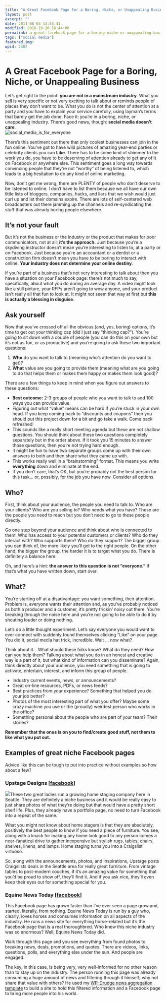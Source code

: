 ```yaml
---
title: "A Great Facebook Page for a Boring, Niche, or Unappealing Business"
layout: post
excerpt: ""
date: 2011-08-03 13:55:41
modified: 2016-10-20 16:44:00
permalink: a-great-facebook-page-for-a-boring-niche-or-unappealing-business/index.html
tags: ["social media"]
featured_img: 
wpid: 2402
---
```


# A Great Facebook Page for a Boring, Niche, or Unappealing Business

Let’s get right to the point: **you are not in a mainstream industry**. What you sell is very specific or not very exciting to talk about or reminds people of places they don’t want to be. What you do is not the center of attention at a party and you have to explain your service carefully, using layman’s terms that barely get the job done. Face it: you’re in a boring, niche, or unappealing industry. There’s good news, though: **social media doesn’t care**.  
![social_media_is_for_everyone](/_images/2011/08/social_media_is_for_everyone.jpg)

There’s this sentiment out there that only coolest businesses can join in the fun online. You’ve got to have wild pictures of amazing year-end parties or celebrity clients you can **Like**. There has to be some kind of shimmer to the work you do, you have to be deserving of attention already to get any of it on Facebook or anywhere else. This sentiment goes a long way towards convincing people that they’re not “worthy” of being listened to, which leads to a big hesitation to do any kind of online marketing.

Now, don’t get me wrong, there are PLENTY of people who don’t deserve to be listened to online. I don’t have to list them because we all have our own little lists of bloggers, companies, hacks, and liars that we wish would just curl up and let their domains expire. There are lots of self-centered web broadcasters out there jamming up the channels and re-syndicating the stuff that was already boring people elsewhere.

It’s not your fault
-------------------

But it’s not the business or the industry or the product that makes for poor communicators, not at all; **it’s the approach.** Just because you’re a skydiving instructor doesn’t mean you’re interesting to listen to, at a party or on Facebook. Just because you’re an accountant or a dentist or a construction firm doesn’t mean you have to be boring to interact with online. **Your industry does not determine your online destiny**.

If you’re part of a business that’s not very interesting to talk about then you have a situation on your Facebook page: there’s not much to say, specifically, about what you do during an average day. A video might look like a still picture, your RFPs aren’t going to wow anyone, and your product isn’t really all that fun to look at. It might not seem that way at first but **this is actually a blessing in disguise**.

Ask yourself
------------

Now that you’ve crossed off all the obvious (and, yes, boring) options, it’s time to get out your thinking cap (did I just say “thinking cap?”). You’re going to sit down with a couple of people (you can do this on your own but it’s not as fun, or as productive) and you’re going to ask these two important questions:

1. **Who** do you want to talk to (meaning who’s attention do you want to get)?
2. **What** value are you going to provide them (meaning what are you going to do that helps them or makes them happy or makes them look good)?

There are a few things to keep in mind when you figure out answers to these questions:

- **Best outcome:** 2-3 groups of people who you want to talk to and 100 ways you can provide value.
- Figuring out what “value” means can be hard if you’re stuck in your own head. If you keep coming back to “discounts and coupons” then you should put this project down for a bit and go take a walk. Come back refreshed!
- This sounds like a really short meeting agenda but these are not shallow questions. You should think about these two questions completely separately but in the order above. If it took you 15 minutes to answer those questions, then you’re not trying hard enough.
- It might be fun to have two separate groups come up with their own answers to both and then share what they came up with.
- This works really well in a “brainstorming” format. This means you write **everything** down and eliminate at the end.
- If you don’t care, that’s OK, but you’re probably not the best person for this task… or, possibly, for the job you have now. Consider all options.

**Who?**
--------

First, think about your audience, the people you need to talk to. Who are your clients? Who are you selling to? Who needs what you have? These are the people you need to reach but you don’t need to go to these people directly.

Go one step beyond your audience and think about who is connected to them. Who has access to your potential customers or clients? Who do they interact with? Who supports them? Who do they support? The bigger group you can think of, the more likely you’ll get to the right people. On the other hand, the bigger the group, the harder it is to target what you do. There is definitely a balance here.

Oh, and here’s a hint: **the answer to this question is not “everyone.”** If that’s what you have written down, start over.

**What?**
---------

You’re starting off at a disadvantage: you want something, their attention. Problem is, everyone wants their attention and, as you’ve probably noticed as both a producer and a customer, it’s pretty frickin’ noisy out there. You’re breaking through the noise here and you’re not going to be able to do it by shouting louder or doing nothing.

Let’s do a little thought experiment. Let’s say everyone you would want to ever connect with suddenly found themselves clicking “Like” on your page. You did it, social media hat trick, incredible. Wait … now what?

Think about it… What should these folks know? What do they need? How can you help them? Talking about what you do in an honest and creative way is a part of it, but what kind of information can you disseminate? Again, think directly about your audience, you need something that is going to activate, entertain, interest, and inform this group of people.

- Industry current events, news, or announcements?
- Great on-line resources, PDFs, or news feeds?
- Best practices from your experience? Something that helped you do your job better?
- Photos of the most interesting part of what you offer? Maybe some crazy machine you use or the (proudly) weirdest person who works in the office?
- Something personal about the people who are part of your team? Their stories?

**Remember that the onus is on you to find/create good stuff, not them to like what you put out.**

Examples of great niche Facebook pages
--------------------------------------

Advice like this can be tough to put into practice without examples so how about a few?

### Upstage Designs \[[facebook](http://www.facebook.com/pages/Upstage-Designs/207069492652461)\]

[![](http://profile.ak.fbcdn.net/hprofile-ak-snc4/195745_207069492652461_6926089_n.jpg)](http://www.facebook.com/pages/Upstage-Designs/207069492652461)These two great ladies run a growing home staging company here in Seattle. They are definitely a niche business and it would be really easy to just share photos of what they’re doing but that would have a pretty short shelf life. Plus, they already have a portfolio page, no need to turn Facebook into a repeat of the same.

What you might not know about home stagers is that they are absolutely, positively the best people to know if you need a piece of furniture. You see, along with a knack for making any home look good to any person comes a near-fanatical drive to gather inexpensive but stylish rugs, tables, chairs, shelves, linens, and lamps. Home staging turns you into a Craigslist virtuoso.

So, along with the announcements, photos, and inspirations, Upstage posts Craigslists deals in the Seattle area for really great furniture. From vintage tables to post-modern couches, if it’s an amazing value for something that you’d be proud to show off, they’ll find it. And if you ask nice, they’ll even keep their eyes out for something special for you.

### Equine News Today \[[facebook](http://www.facebook.com/EquineNewsToday)\]

This Facebook page has grown faster than I’ve ever seen a page grow and, started, literally, from nothing. Equine News Today is run by a guy who, clearly, loves horses and consumes information on all aspects of the industry. He runs a news site for everything horse-related but it’s the Facebook page that is a real thoroughbred. Who knew this niche industry was so enormous? Well, Equine News Today did.

Walk through this page and you see everything from found photos to breaking news, deals, promotions, and quotes. There are videos, links, questions, polls, and everything else under the sun. And people are engaged.

The key, in this case, is being very, very well-informed for no other reason than to stay up on the industry. The person running this page was already consuming a huge amount of news and filtering through it himself; why not share that value with others? He used my [WP-Drudge news aggregation template](http://wpdrudge.com) to build a site to hold this filtered information and a Facebook page to bring more people into his world.

